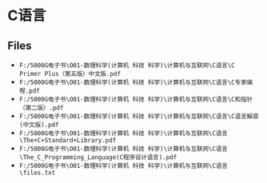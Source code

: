 # C语言

## Files

- `F:/5000G电子书\O01-数理科学(计算机 科技 科学)\计算机与互联网\C语言\C Primer Plus（第五版）中文版.pdf`
- `F:/5000G电子书\O01-数理科学(计算机 科技 科学)\计算机与互联网\C语言\C专家编程.pdf`
- `F:/5000G电子书\O01-数理科学(计算机 科技 科学)\计算机与互联网\C语言\C和指针（第二版）.pdf`
- `F:/5000G电子书\O01-数理科学(计算机 科技 科学)\计算机与互联网\C语言\C语言解惑(中文版).pdf`
- `F:/5000G电子书\O01-数理科学(计算机 科技 科学)\计算机与互联网\C语言\The+C+Standard+Library.pdf`
- `F:/5000G电子书\O01-数理科学(计算机 科技 科学)\计算机与互联网\C语言\The_C_Programming_Language(C程序设计语言).pdf`
- `F:/5000G电子书\O01-数理科学(计算机 科技 科学)\计算机与互联网\C语言\files.txt`
